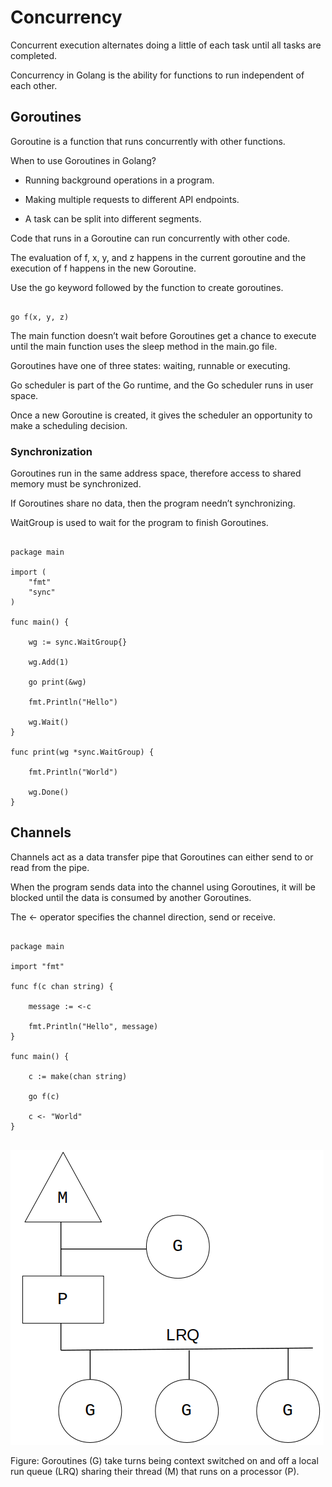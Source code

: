 # Concurrency

Concurrent execution alternates doing a little of each task until all tasks are completed.

Concurrency in Golang is the ability for functions to run independent of each other.

## Goroutines

Goroutine is a function that runs concurrently with other functions.

When to use Goroutines in Golang?

* Running background operations in a program.

* Making multiple requests to different API endpoints.

* A task can be split into different segments.

Code that runs in a Goroutine can run concurrently with other code.

The evaluation of f, x, y, and z happens in the current goroutine and the execution of f happens in the new Goroutine.

Use the go keyword followed by the function to create goroutines.

```

go f(x, y, z)

```
The main function doesn’t wait before Goroutines get a chance to execute until the main function uses the sleep method in the main.go file.

Goroutines have one of three states: waiting, runnable or executing.

Go scheduler is part of the Go runtime, and the Go scheduler runs in user space.

Once a new Goroutine is created, it gives the scheduler an opportunity to make a scheduling decision.

### Synchronization

Goroutines run in the same address space, therefore access to shared memory must be synchronized.

If Goroutines share no data, then the program needn’t synchronizing.

WaitGroup is used to wait for the program to finish Goroutines.

```

package main

import (
    "fmt"
    "sync"
)
 
func main() {
 
    wg := sync.WaitGroup{}

    wg.Add(1)
 
    go print(&wg)

    fmt.Println("Hello")

    wg.Wait()
}
 
func print(wg *sync.WaitGroup) {

    fmt.Println("World")

    wg.Done()
}

```
## Channels

Channels act as a data transfer pipe that Goroutines can either send to or read from the pipe.

When the program sends data into the channel using Goroutines, it will be blocked until the data is consumed by another Goroutines.

The <- operator specifies the channel direction, send or receive.

```

package main

import "fmt"

func f(c chan string) {

	message := <-c

	fmt.Println("Hello", message)
}

func main() {

	c := make(chan string)

	go f(c)

	c <- "World"
}


```

![alt text](https://github.com/jylhakos/InternetOfThings/blob/main/Concurrency/goroutines.png?raw=true)

Figure: Goroutines (G) take turns being context switched on and off a local run queue (LRQ) sharing their thread (M) that runs on a processor (P).